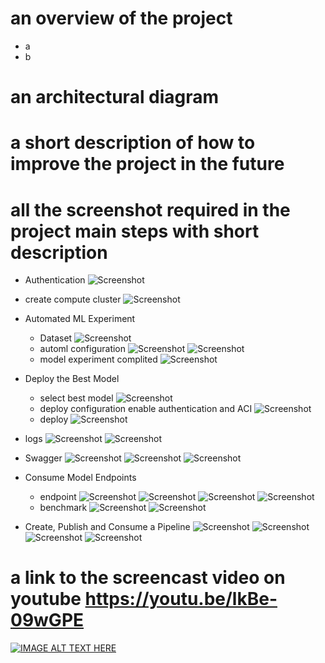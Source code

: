 # an overview of the project
- a
- b

# an architectural diagram

# a short description of how to improve the project in the future

# all the screenshot required in the project main steps with short description 

* Authentication
![Screenshot](img/Captura.PNG)
 
* create compute cluster
    ![Screenshot](img/Captura8.PNG)
* Automated ML Experiment
    * Dataset
    ![Screenshot](img/Captura2.PNG)
    * automl configuration
    ![Screenshot](img/Captura3.PNG)
    ![Screenshot](img/Captura9.PNG)
    * model experiment complited
    ![Screenshot](img/Captura11.PNG)
* Deploy the Best Model
    * select best model
    ![Screenshot](img/Captura6.PNG)
    * deploy configuration enable authentication and ACI
    ![Screenshot](img/Captura12.PNG)
    * deploy
    ![Screenshot](img/Captura13.PNG)
* logs 
![Screenshot](img/Captura14.PNG)
![Screenshot](img/Captura15.PNG)
* Swagger
![Screenshot](img/Captura21.PNG)
![Screenshot](img/Captura22.PNG)
![Screenshot](img/Captura23.PNG)
* Consume Model Endpoints
    * endpoint
    ![Screenshot](img/Captura17.PNG)
    ![Screenshot](img/Captura18.PNG)
    ![Screenshot](img/Captura19.PNG)
    ![Screenshot](img/Captura20.PNG)
    * benchmark
    ![Screenshot](img/Captura24.PNG)
    ![Screenshot](img/Captura25.PNG)
* Create, Publish and Consume a Pipeline
![Screenshot](img/Captura26.PNG)
![Screenshot](img/Captura27.PNG)
![Screenshot](img/Captura28.PNG)
![Screenshot](img/Captura29.PNG)

# a link to the screencast video on youtube https://youtu.be/lkBe-09wGPE

[![IMAGE ALT TEXT HERE](https://bcs.solutions/wp-content/uploads/2019/04/Azure.png)](https://youtu.be/lkBe-09wGPE)



